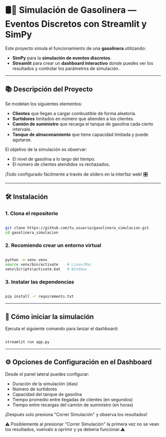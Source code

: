# 🛢️🚗 Simulación de Gasolinera — Eventos Discretos con Streamlit y SimPy

Este proyecto simula el funcionamiento de una **gasolinera** utilizando:
- **SimPy** para la **simulación de eventos discretos**.
- **Streamlit** para crear un **dashboard interactivo** donde puedes ver los resultados y controlar los parámetros de simulación.

---

## 📚 Descripción del Proyecto

Se modelan los siguientes elementos:
- **Clientes** que llegan a cargar combustible de forma aleatoria.
- **Surtidores** limitados en número que atienden a los clientes.
- **Camión de suministro** que recarga el tanque de gasolina cada cierto intervalo.
- **Tanque de almacenamiento** que tiene capacidad limitada y puede agotarse.

El objetivo de la simulación es observar:
- El nivel de gasolina a lo largo del tiempo.
- El número de clientes atendidos vs rechazados.

¡Todo configurado fácilmente a través de sliders en la interfaz web! 🎛

---

## 🛠️ Instalación

### 1. Clona el repositorio
```bash

git clone https://github.com/tu_usuario/gasolinera_simulacion.git
cd gasolinera_simulacion
```
### 2. Recomiendo crear un entorno virtual 
```bash

python -m venv venv
source venv/bin/activate    # Linux/Mac
venv\Scripts\activate.bat   # Windows
```
### 3. Instalar las dependencias
```bash

pip install -r requirements.txt
```
---
## 🚀 Cómo iniciar la simulación
Ejecuta el siguiente comando para lanzar el dashboard:
```bash

streamlit run app.py
```
---

## ⚙️ Opciones de Configuración en el Dashboard
Desde el panel lateral puedes configurar:

- Duración de la simulación (días)
- Número de surtidores
- Capacidad del tanque de gasolina
- Tiempo promedio entre llegadas de clientes (en segundos)
- Tiempo entre recargas del camión de suministro (en horas)

¡Después solo presiona "Correr Simulación" y observa los resultados!

⚠️ Posiblemente al presionar "Correr Simulación" la primera vez no se vean los resultados, vuelvalo a oprimir y ya deberia funcionar.⚠️

